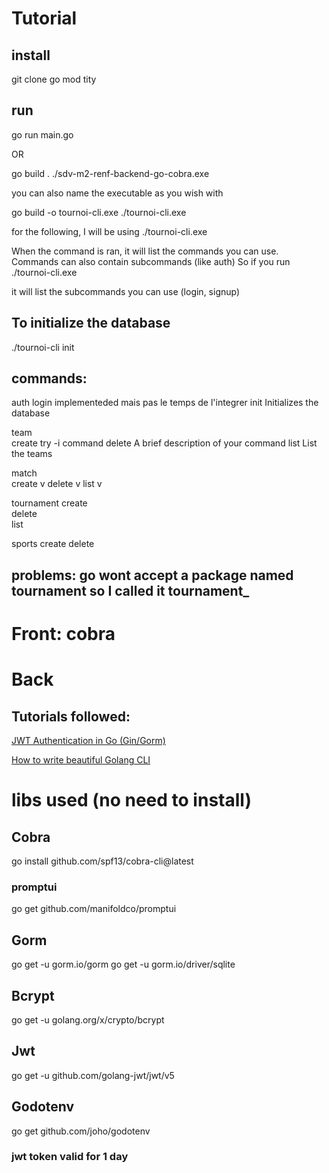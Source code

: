 # Tutorial

## install

git clone
go mod tity

## run

go run main.go

OR

go build .
./sdv-m2-renf-backend-go-cobra.exe

you can also name the executable as you wish with

go build -o tournoi-cli.exe
./tournoi-cli.exe

for the following, I will be using ./tournoi-cli.exe

When the command is ran, it will list the commands you can use.
Commands can also contain subcommands (like auth)
So if you run
./tournoi-cli.exe

it will list the subcommands you can use (login, signup)

## To initialize the database

./tournoi-cli init

## commands:

auth login implementeded mais pas le temps de l'integrer
init Initializes the database

team  
 create try -i command
delete A brief description of your command
list List the teams

match  
 create v
delete v
list v

tournament
create  
 delete  
 list

sports
create
delete

## problems: go wont accept a package named tournament so I called it tournament\_

# Front: cobra

# Back

## Tutorials followed:

[JWT Authentication in Go (Gin/Gorm)](https://www.youtube.com/watch?v=ma7rUS_vW9M)

[How to write beautiful Golang CLI](https://www.youtube.com/watch?v=SSRIn5DAmyw)

# libs used (no need to install)

## Cobra

go install github.com/spf13/cobra-cli@latest

### promptui

go get github.com/manifoldco/promptui

## Gorm

go get -u gorm.io/gorm
go get -u gorm.io/driver/sqlite

## Bcrypt

go get -u golang.org/x/crypto/bcrypt

## Jwt

go get -u github.com/golang-jwt/jwt/v5

## Godotenv

go get github.com/joho/godotenv

### jwt token valid for 1 day
